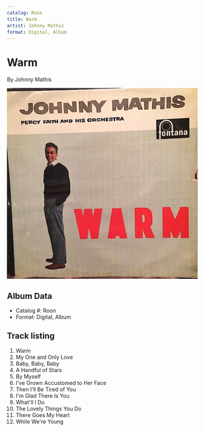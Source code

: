 ```yaml
---
catalog: Roon
title: Warm
artist: Johnny Mathis
format: Digital, Album
---
```


# Warm

By Johnny Mathis

![](../../assets/albumcovers/Johnny_Mathis-Warm.png)

## Album Data

- Catalog #: Roon
- Format: Digital, Album


## Track listing


1. Warm
2. My One and Only Love
3. Baby, Baby, Baby
4. A Handful of Stars
5. By Myself
6. I've Grown Accustomed to Her Face
7. Then I'll Be Tired of You
8. I'm Glad There Is You
9. What'll I Do
10. The Lovely Things You Do
11. There Goes My Heart
12. While We're Young

